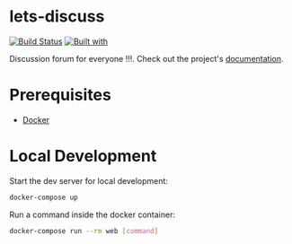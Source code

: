 # lets-discuss

[![Build Status](https://travis-ci.org/akshays94/lets-discuss.svg?branch=master)](https://travis-ci.org/akshays94/lets-discuss)
[![Built with](https://img.shields.io/badge/Built_with-Cookiecutter_Django_Rest-F7B633.svg)](https://github.com/agconti/cookiecutter-django-rest)

Discussion forum for everyone !!!. Check out the project's [documentation](http://akshays94.github.io/lets-discuss/).

# Prerequisites

- [Docker](https://docs.docker.com/docker-for-mac/install/)  

# Local Development

Start the dev server for local development:
```bash
docker-compose up
```

Run a command inside the docker container:

```bash
docker-compose run --rm web [command]
```
